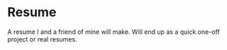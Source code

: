 # Resume
A resume I and a friend of mine will make. Will end up as a quick one-off project or real resumes.
